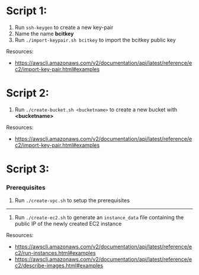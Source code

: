 # Script 1:
1. Run `ssh-keygen` to create a new key-pair
1. Name the name **bcitkey**
1. Run `./import-keypair.sh bcitkey` to import the bcitkey public key 

Resources:
- https://awscli.amazonaws.com/v2/documentation/api/latest/reference/ec2/import-key-pair.html#examples

# Script 2:
1. Run `./create-bucket.sh <bucketname>` to create a new bucket with **\<bucketname>** 

Resources:
- https://awscli.amazonaws.com/v2/documentation/api/latest/reference/ec2/import-key-pair.html#examples

# Script 3:
### Prerequisites
1. Run `./create-vpc.sh` to setup the prerequisites
---
1. Run `./create-ec2.sh` to generate an `instance_data` file containing the public IP of the newly created EC2 instance

Resources:
- https://awscli.amazonaws.com/v2/documentation/api/latest/reference/ec2/run-instances.html#examples
- https://awscli.amazonaws.com/v2/documentation/api/latest/reference/ec2/describe-images.html#examples